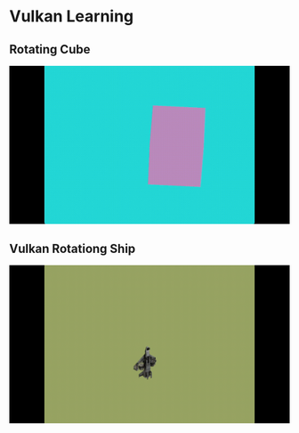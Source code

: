 # Vulkan Learning


## Rotating Cube
![](https://github.com/Loris-Moreau/Vulkan-Learning/blob/main/Showcase/RotatingCubeShowcase.gif "Rotating cube in SDL3 Showcase")


## Vulkan Rotationg Ship
![](https://github.com/Loris-Moreau/Vulkan-Learning/blob/main/Showcase/VulkanShipShowcase.gif "Rotating Ship in Vulkan Showcase")
